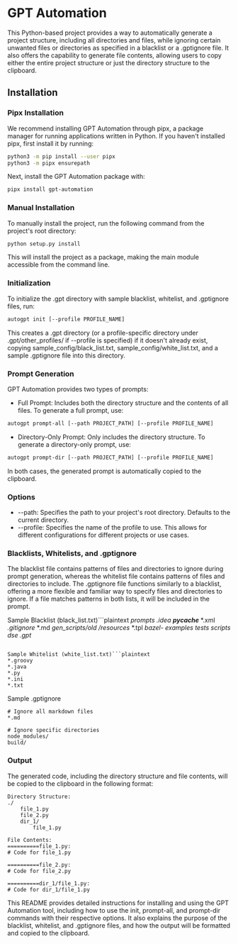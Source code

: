<h1>GPT Automation</h1>

This Python-based project provides a way to automatically generate a project structure, including all directories and files, while ignoring certain unwanted files or directories as specified in a blacklist or a .gptignore file. It also offers the capability to generate file contents, allowing users to copy either the entire project structure or just the directory structure to the clipboard.

<h2>Installation</h2>

<h3>Pipx Installation</h3>

We recommend installing GPT Automation through pipx, a package manager for running applications written in Python. If you haven't installed pipx, first install it by running:

```bash
python3 -m pip install --user pipx
python3 -m pipx ensurepath
```

Next, install the GPT Automation package with:

```bash
pipx install gpt-automation
```

<h3>Manual Installation</h3>

To manually install the project, run the following command from the project's root directory:

```bash
python setup.py install
```

This will install the project as a package, making the main module accessible from the command line.

<h3>Initialization</h3>

To initialize the .gpt directory with sample blacklist, whitelist, and .gptignore files, run:

```bash
autogpt init [--profile PROFILE_NAME]
```

This creates a .gpt directory (or a profile-specific directory under .gpt/other_profiles/ if --profile is specified) if it doesn't already exist, copying sample_config/black_list.txt, sample_config/white_list.txt, and a sample .gptignore file into this directory.

<h3>Prompt Generation</h3>

GPT Automation provides two types of prompts:

- Full Prompt: Includes both the directory structure and the contents of all files. To generate a full prompt, use:

```bash
autogpt prompt-all [--path PROJECT_PATH] [--profile PROFILE_NAME]
```

- Directory-Only Prompt: Only includes the directory structure. To generate a directory-only prompt, use:

```bash
autogpt prompt-dir [--path PROJECT_PATH] [--profile PROFILE_NAME]
```

In both cases, the generated prompt is automatically copied to the clipboard.

<h3>Options</h3>

- --path: Specifies the path to your project's root directory. Defaults to the current directory.
- --profile: Specifies the name of the profile to use. This allows for different configurations for different projects or use cases.

<h3>Blacklists, Whitelists, and .gptignore</h3>

The blacklist file contains patterns of files and directories to ignore during prompt generation, whereas the whitelist file contains patterns of files and directories to include. The .gptignore file functions similarly to a blacklist, offering a more flexible and familiar way to specify files and directories to ignore. If a file matches patterns in both lists, it will be included in the prompt.

Sample Blacklist (black_list.txt)```plaintext
*prompts*
*.idea*
*__pycache__*
*.xml
*.gitignore*
*.md
*gen_scripts/old*
*/resources*
*.tpl
*bazel-*
*examples*
*tests*
*scripts*
*dse*
*.gpt*
```

Sample Whitelist (white_list.txt)```plaintext
*.groovy
*.java
*.py
*.ini
*.txt
```

Sample .gptignore

```plaintext
# Ignore all markdown files
*.md

# Ignore specific directories
node_modules/
build/
```

<h3>Output</h3>

The generated code, including the directory structure and file contents, will be copied to the clipboard in the following format:

```dir
Directory Structure:
./
    file_1.py
    file_2.py
    dir_1/
        file_1.py

File Contents:
==========file_1.py:
# Code for file_1.py

==========file_2.py:
# Code for file_2.py

==========dir_1/file_1.py:
# Code for dir_1/file_1.py
```

This README provides detailed instructions for installing and using the GPT Automation tool, including how to use the init, prompt-all, and prompt-dir commands with their respective options. It also explains the purpose of the blacklist, whitelist, and .gptignore files, and how the output will be formatted and copied to the clipboard.


